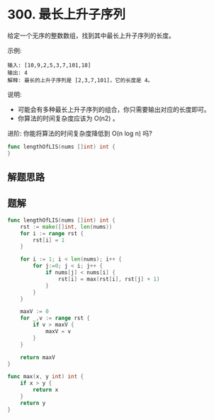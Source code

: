 # 300. 最长上升子序列
给定一个无序的整数数组，找到其中最长上升子序列的长度。  

示例:
```
输入: [10,9,2,5,3,7,101,18]
输出: 4 
解释: 最长的上升子序列是 [2,3,7,101]，它的长度是 4。
```
说明:  
- 可能会有多种最长上升子序列的组合，你只需要输出对应的长度即可。
- 你算法的时间复杂度应该为 O(n2) 。

进阶: 你能将算法的时间复杂度降低到 O(n log n) 吗?

```go
func lengthOfLIS(nums []int) int {
}
```

## 解题思路

## 题解

```go
func lengthOfLIS(nums []int) int {
    rst := make([]int, len(nums))
    for i := range rst {
        rst[i] = 1
    }

    for i := 1; i < len(nums); i++ {
        for j:=0; j < i; j++ {
            if nums[j] < nums[i] {
                rst[i] = max(rst[i], rst[j] + 1)
            }
        }
    }

    maxV := 0
    for _,v := range rst {
        if v > maxV {
            maxV = v
        }
    }

    return maxV
}

func max(x, y int) int {
    if x > y {
        return x
    }
    return y
}
```
